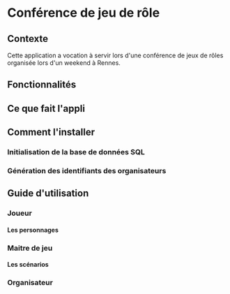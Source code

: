 # Conférence de jeu de rôle

## Contexte

Cette application a vocation à servir lors d'une conférence de jeux de rôles organisée lors d'un weekend à Rennes.
## Fonctionnalités

## Ce que fait l'appli

## Comment l'installer

### Initialisation de la base de données SQL

### Génération des identifiants des organisateurs


## Guide d'utilisation

### Joueur

#### Les personnages

### Maitre de jeu

#### Les scénarios

### Organisateur